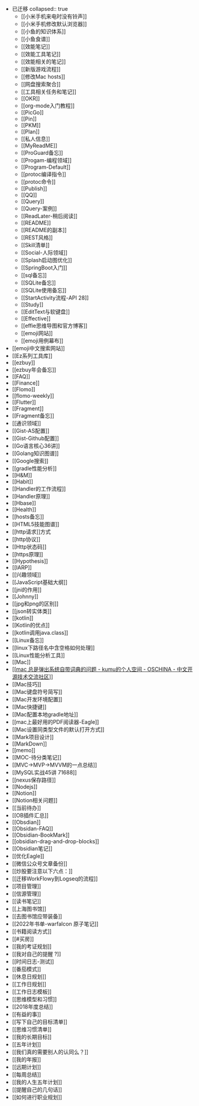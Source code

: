 - 已迁移
  collapsed:: true
	- [[小米手机来电时没有铃声]]
	- [[小米手机修改默认浏览器]]
	- [[小鱼的知识体系]]
	- [[⼩⻥⻝谱]]
	- [[效能笔记]]
	- [[效能工具笔记]]
	- [[效能相关的笔记]]
	- [[新版游戏流程]]
	- [[修改Mac hosts]]
	- [[网盘搜索聚合]]
	- [[工具相关任务和笔记]]
	- [[OKR]]
	- [[org-mode入门教程]]
	- [[PicGo]]
	- [[Pin]]
	- [[PKM]]
	- [[Plan]]
	- [[私人信息]]
	- [[MyReadME]]
	- [[ProGuard备忘]]
	- [[Progam-编程领域]]
	- [[Program-Default]]
	- [[protoc编译指令]]
	- [[protoc命令]]
	- [[Publish]]
	- [[QQ]]
	- [[Query]]
	- [[Query-案例]]
	- [[ReadLater-稍后阅读]]
	- [[README]]
	- [[README的副本]]
	- [[REST风格]]
	- [[Skill清单]]
	- [[Social-人际领域]]
	- [[Splash启动图优化]]
	- [[SpringBoot入门]]
	- [[sql备忘]]
	- [[SQLite备忘]]
	- [[SQLite使用备忘]]
	- [[StartActivity流程-API 28]]
	- [[Study]]
	- [[EditText与软键盘]]
	- [[Effective]]
	- [[effie思维导图和官方博客]]
	- [[emoji网站]]
	- [[emoji用例幕布]]
- [[emoji中文搜索网站]]
- [[Ez系列工具库]]
- [[ezbuy]]
- [[ezbuy年会备忘]]
- [[FAQ]]
- [[Finance]]
- [[Flomo]]
- [[flomo-weekly]]
- [[Flutter]]
- [[Fragment]]
- [[Fragment备忘]]
- [[通识领域]]
- [[Gist-AS配置]]
- [[Gist-Github配置]]
- [[Go语言核心36讲]]
- [[Golang知识图谱]]
- [[Google搜索]]
- [[gradle性能分析]]
- [[H&M]]
- [[Habit]]
- [[Handler的工作流程]]
- [[Handler原理]]
- [[Hbase]]
- [[Health]]
- [[hosts备忘]]
- [[HTML5技能图谱]]
- [[http请求]]方式
- [[http协议]]
- [[Http状态码]]
- [[https原理]]
- [[Hypothesis]]
- [[IARP]]
- [[兴趣领域]]
- [[JavaScript基础大纲]]
- [[jni的作用]]
- [[Johnny]]
- [[jpg和png的区别]]
- [[json转实体类]]
- [[kotlin]]
- [[Kotlin的优点]]
- [[kotlin调用java.class]]
- [[Linux备忘]]
- [[linux下路径名中含空格如何处理]]
- [[Linux性能分析工具]]
- [[Mac]]
- [[[mac 总是弹出系统自带词典的问题 - kumu的个人空间 - OSCHINA - 中文开源技术交流社区](https://my.oschina.net/u/2294525/blog/1792023)]]
- [[Mac技巧]]
- [[Mac键盘符号简写]]
- [[Mac开发环境配置]]
- [[Mac快捷键]]
- [[Mac配置本地gradle地址]]
- [[mac上最好用的PDF阅读器-Eagle]]
- [[Mac设置同类型文件的默认打开方式]]
- [[Mark项目设计]]
- [[MarkDown]]
- [[memo]]
- [[MOC-待分类笔记]]
- [[MVC->MVP->MVVM的一点总结]]
- [[MySQL实战45讲 71688]]
- [[nexus保存路径]]
- [[Nodejs]]
- [[Notion]]
- [[Notion相关问题]]
- [[当前待办]]
- [[OB插件汇总]]
- [[Obsdian]]
- [[Obsidan-FAQ]]
- [[Obsidian-BookMark]]
- [[obsidian-drag-and-drop-blocks]]
- [[Obsidian笔记]]
- [[优化Eagle]]
- [[微信公众号文章备份]]
- [[炒股要注意以下六点：]]
- [[迁移WorkFlowy到Logseq的流程]]
- [[项目管理]]
- [[信源管理]]
- [[读书笔记]]
- [[上海图书馆]]
- [[去图书馆应带装备]]
- [[2022年书单-warfalcon 原子笔记]]
- [[书籍阅读方式]]
- [[#买房]]
- [[我的考证规划]]
- [[我对⾃⼰的提醒 ?]]
- [[时间⽇志-测试]]
- [[番茄模式]]
- [[休息⽇规划]]
- [[⼯作⽇规划]]
- [[⼯作⽇志模板]]
- [[思维模型和习惯]]
- [[2018年度总结]]
- [[有益的事]]
- [[写下自己的目标清单]]
- [[思维习惯清单]]
- [[我的长期目标]]
- [[五年计划]]
- [[我们真的需要别⼈的认同么？]]
- [[我的年报]]
- [[远期计划]]
- [[每周总结]]
- [[我的⼈⽣五年计划]]
- [[提醒自己的几句话]]
- [[如何进行职业规划]]